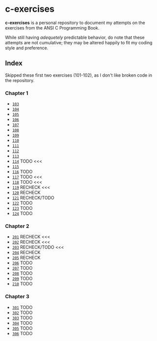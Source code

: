 # c-exercises

**c-exercises** is a personal repository to document my attempts on the exercises from the ANSI C Programming Book.

While still having _adequetely_ predictable behavior, do note that these attempts are not cumulative; they may be altered happily to fit my coding style and preference.

## Index

Skipped these first two exercises (101-102), as I don't like broken code in the repository.

### Chapter 1

- [`103`](src/chapter1/exer103-104-105-115.c)
- [`104`](src/chapter1/exer103-104-105-115.c)
- [`105`](src/chapter1/exer103-104-105-115.c)
- [`106`](src/chapter1/exer106-107.c)
- [`107`](src/chapter1/exer106-107.c)
- [`108`](src/chapter1/exer108.c)
- [`109`](src/chapter1/exer109.c)
- [`110`](src/chapter1/exer110.c)
- [`111`](src/chapter1/exer111.c)
- [`112`](src/chapter1/exer112.c)
- [`113`](src/chapter1/exer113.c)
- [`114`](src/chapter1/exer114.c) TODO <<<
- [`115`](src/chapter1/exer103-104-105-115.c)
- [`116`](src/chapter1/exer116.c) TODO
- [`117`](src/chapter1/exer117.c) TODO <<<
- [`118`](src/chapter1/exer118.c) TODO <<<
- [`119`](src/chapter1/exer119.c) RECHECK <<<
- [`120`](src/chapter1/exer120.c) RECHECK
- [`121`](src/chapter1/exer121.c) RECHECK/TODO
- [`122`](src/chapter1/exer122.c) TODO
- [`123`](src/chapter1/exer123.c) TODO
- [`124`](src/chapter1/exer124.c) TODO

### Chapter 2

- [`201`](src/chapter2/exer201) RECHECK <<<
- [`202`](src/chapter2/exer202) RECHECK <<<
- [`203`](src/chapter2/exer203) RECHECK/TODO <<<
- [`204`](src/chapter2/exer204) RECHECK
- [`205`](src/chapter2/exer205) RECHECK
- [`206`](src/chapter2/exer206) TODO
- [`207`](src/chapter2/exer207) TODO
- [`208`](src/chapter2/exer208) TODO
- [`209`](src/chapter2/exer209) TODO
- [`210`](src/chapter2/exer210) TODO

### Chapter 3

- [`301`](src/chapter3/exer301) TODO
- [`302`](src/chapter3/exer302) TODO
- [`303`](src/chapter3/exer303) TODO
- [`304`](src/chapter3/exer304) TODO
- [`305`](src/chapter3/exer305) TODO
- [`306`](src/chapter3/exer306) TODO